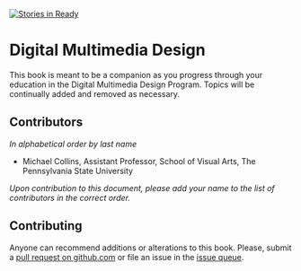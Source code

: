 [![Stories in Ready](https://badge.waffle.io/dmd-program/dmd-course-materials.png?label=ready&title=Ready)](https://waffle.io/dmd-program/dmd-course-materials)
# Digital Multimedia Design


This book is meant to be a companion as you progress through your education in the Digital Multimedia Design Program. Topics will be continually added and removed as necessary.

## Contributors
*In alphabetical order by last name*

- Michael Collins, Assistant Professor, School of Visual Arts, The Pennsylvania State University

*Upon contribution to this document, please add your name to the list of contributors in the correct order.*

## Contributing
Anyone can recommend additions or alterations to this book. Please, submit a [pull request on github.com](https://github.com/dmd-program/dmd-course-materials) or file an issue in the [issue queue](https://github.com/dmd-program/dmd-course-materials/issues).
